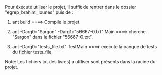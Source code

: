 Pour éxécuté utiliser le projet, il suffit de rentrer dans le dossier "egrep_brahimi_lounes" puis de :

1. ant build	====> Compile le projet.

2. ant -Darg0="Sargon"  -Darg1="56667-0.txt" Main ====> cherche "Sargon" dans le fichier "56667-0.txt".

3. ant -Darg0="tests_file.txt" TestMain ====> execute la banque de tests du fichier tests_file.

Note:
Les fichiers txt (les livres) a utiliser sont présents dans la racine du projet.